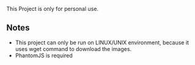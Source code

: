 This Project is only for personal use.
## Notes
* This project can only be run on LINUX/UNIX environment, because it uses wget command to download the images.
* PhantomJS is required
